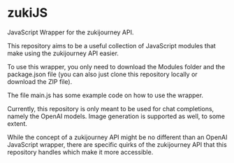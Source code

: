 # zukiJS
JavaScript Wrapper for the zukijourney API.

This repository aims to be a useful collection of JavaScript modules that make using the zukijourney API easier.

To use this wrapper, you only need to download the Modules folder and the package.json file (you can also just clone this repository locally or download the ZIP file).

The file main.js has some example code on how to use the wrapper.

Currently, this repository is only meant to be used for chat completions, namely the OpenAI models. Image generation is supported as well, to some extent.

While the concept of a zukijourney API might be no different than an OpenAI JavaScript wrapper, there are specific quirks of the zukijourney API that this repository handles which make it more accessible.
